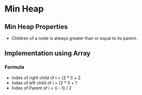 # Min Heap
## Min Heap Properties
* Children of a node is always greater than or equal to its parent.

## Implementation using Array
### Formula
* Index of right child of i = (2 * i) + 2
* Index of left child of i = (2 * i) + 1
* Index of Parent of i = (i - 1) / 2